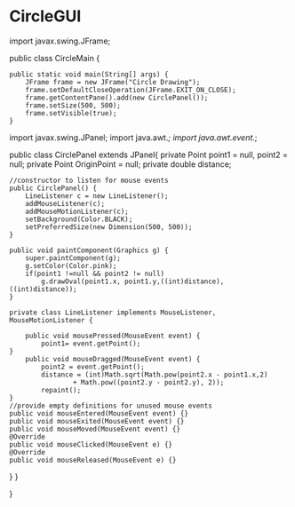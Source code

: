 # CircleGUI

import javax.swing.JFrame;

public class CircleMain {

	public static void main(String[] args) {
		JFrame frame = new JFrame("Circle Drawing");
		frame.setDefaultCloseOperation(JFrame.EXIT_ON_CLOSE);
		frame.getContentPane().add(new CirclePanel());
		frame.setSize(500, 500);
		frame.setVisible(true);
	}
import javax.swing.JPanel;
import java.awt.*;
import java.awt.event.*;

public class CirclePanel extends JPanel{
	private Point point1 = null, point2 = null;
	private Point OriginPoint = null;
	private double distance;
	
	//constructor to listen for mouse events
	public CirclePanel() {
		LineListener c = new LineListener();
		addMouseListener(c);
		addMouseMotionListener(c);
		setBackground(Color.BLACK);
		setPreferredSize(new Dimension(500, 500));
	}

	public void paintComponent(Graphics g) {
		super.paintComponent(g);
		g.setColor(Color.pink);
		if(point1 !=null && point2 != null)
			g.drawOval(point1.x, point1.y,((int)distance),((int)distance));
	}
	
	private class LineListener implements MouseListener, MouseMotionListener {
	
		public void mousePressed(MouseEvent event) {
			point1= event.getPoint();
	}
		public void mouseDragged(MouseEvent event) {
			point2 = event.getPoint();
			distance = (int)Math.sqrt(Math.pow(point2.x - point1.x,2)
					+ Math.pow((point2.y - point2.y), 2));
			repaint(); 	
	}
	//provide empty definitions for unused mouse events
	public void mouseEntered(MouseEvent event) {}
	public void mouseExited(MouseEvent event) {}
	public void mouseMoved(MouseEvent event) {}
	@Override
	public void mouseClicked(MouseEvent e) {}
	@Override
	public void mouseReleased(MouseEvent e) {}
	
}
}
	
	




}
